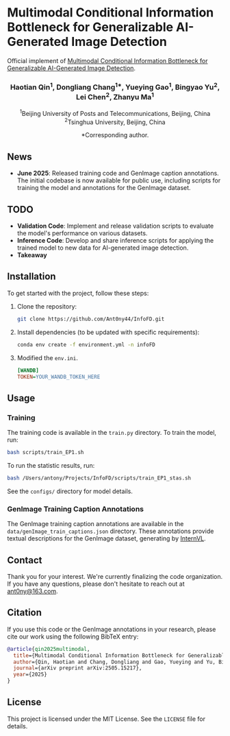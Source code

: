 # Multimodal Conditional Information Bottleneck for Generalizable AI-Generated Image Detection
Official implement of [Multimodal Conditional Information Bottleneck for Generalizable AI-Generated Image Detection](https://arxiv.org/abs/2505.15217).


<div align="center">
<h3>Haotian Qin<sup>1</sup>, Dongliang Chang<sup>1*</sup>, Yueying Gao<sup>1</sup>, Bingyao Yu<sup>2</sup>, Lei Chen<sup>2</sup>, Zhanyu Ma<sup>1</sup></h3>

<sup>1</sup>Beijing University of Posts and Telecommunications, Beijing, China  
<sup>2</sup>Tsinghua University, Beijing, China  

*Corresponding author.
</div>

## News
- **June 2025**: Released training code and GenImage caption annotations. The initial codebase is now available for public use, including scripts for training the model and annotations for the GenImage dataset.

## TODO
- **Validation Code**: Implement and release validation scripts to evaluate the model's performance on various datasets.
- **Inference Code**: Develop and share inference scripts for applying the trained model to new data for AI-generated image detection.
- **Takeaway**

## Installation
To get started with the project, follow these steps:
1. Clone the repository:
   ```bash
   git clone https://github.com/Ant0ny44/InfoFD.git
   ```
2. Install dependencies (to be updated with specific requirements):
   ```bash
   conda env create -f environment.yml -n infoFD
   ```
3. Modified the `env.ini`.
    ```ini
    [WANDB]
    TOKEN=YOUR_WANDB_TOKEN_HERE
    ```

## Usage
### Training
The training code is available in the `train.py` directory. To train the model, run:
```bash
bash scripts/train_EP1.sh
```
To run the statistic results, run:
```bash
bash /Users/antony/Projects/InfoFD/scripts/train_EP1_stas.sh
```
See the `configs/` directory for model details.

### GenImage Training Caption Annotations
The GenImage training caption annotations are available in the `data/genImage_train_captions.json` directory. These annotations provide textual descriptions for the GenImage dataset, generating by [InternVL](https://github.com/OpenGVLab/InternVL).

## Contact
Thank you for your interest. We're currently finalizing the code organization. If you have any questions, please don't hesitate to reach out at ant0ny@163.com.

## Citation
If you use this code or the GenImage annotations in your research, please cite our work using the following BibTeX entry:

```bibtex
@article{qin2025multimodal,
  title={Multimodal Conditional Information Bottleneck for Generalizable AI-Generated Image Detection},
  author={Qin, Haotian and Chang, Dongliang and Gao, Yueying and Yu, Bingyao and Chen, Lei and Ma, Zhanyu},
  journal={arXiv preprint arXiv:2505.15217},
  year={2025}
}
```

## License
This project is licensed under the MIT License. See the `LICENSE` file for details.